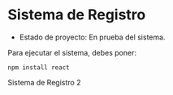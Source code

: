 <h1> Sistema de Registro</h1>

- Estado de proyecto: En prueba del sistema.

Para ejecutar el sistema, debes poner:

```npm install react```

Sistema de Registro 2
